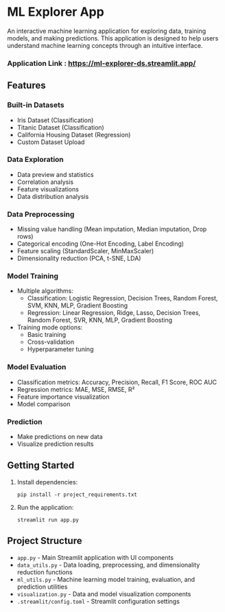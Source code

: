 # ML Explorer App

An interactive machine learning application for exploring data, training models, and making predictions. This application is designed to help users understand machine learning concepts through an intuitive interface.
### Application Link : https://ml-explorer-ds.streamlit.app/
## Features

### Built-in Datasets
- Iris Dataset (Classification)
- Titanic Dataset (Classification)
- California Housing Dataset (Regression)
- Custom Dataset Upload

### Data Exploration
- Data preview and statistics
- Correlation analysis
- Feature visualizations
- Data distribution analysis

### Data Preprocessing
- Missing value handling (Mean imputation, Median imputation, Drop rows)
- Categorical encoding (One-Hot Encoding, Label Encoding)
- Feature scaling (StandardScaler, MinMaxScaler)
- Dimensionality reduction (PCA, t-SNE, LDA)

### Model Training
- Multiple algorithms:
  - Classification: Logistic Regression, Decision Trees, Random Forest, SVM, KNN, MLP, Gradient Boosting
  - Regression: Linear Regression, Ridge, Lasso, Decision Trees, Random Forest, SVR, KNN, MLP, Gradient Boosting
- Training mode options:
  - Basic training
  - Cross-validation
  - Hyperparameter tuning

### Model Evaluation
- Classification metrics: Accuracy, Precision, Recall, F1 Score, ROC AUC
- Regression metrics: MAE, MSE, RMSE, R²
- Feature importance visualization
- Model comparison

### Prediction
- Make predictions on new data
- Visualize prediction results

## Getting Started

1. Install dependencies:
   ```
   pip install -r project_requirements.txt
   ```

2. Run the application:
   ```
   streamlit run app.py
   ```

## Project Structure

- `app.py` - Main Streamlit application with UI components
- `data_utils.py` - Data loading, preprocessing, and dimensionality reduction functions
- `ml_utils.py` - Machine learning model training, evaluation, and prediction utilities
- `visualization.py` - Data and model visualization components
- `.streamlit/config.toml` - Streamlit configuration settings
